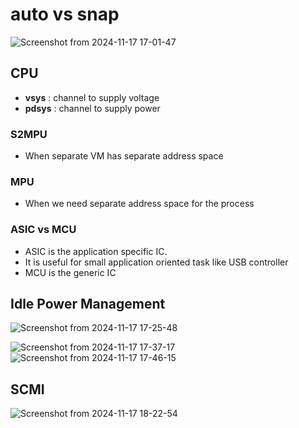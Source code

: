 # auto vs snap
![Screenshot from 2024-11-17 17-01-47](https://github.com/user-attachments/assets/3ba78ccf-95f1-41a2-9fee-5f5246c28a29)

## CPU
- **vsys** : channel to supply voltage
- **pdsys** : channel to supply power

### S2MPU 
- When separate VM has separate address space
### MPU 
- When we need separate address space for the process

### ASIC vs MCU
- ASIC is the application specific IC.
- It is useful for small application oriented task like USB controller
- MCU is the generic IC

 
## Idle Power Management
![Screenshot from 2024-11-17 17-25-48](https://github.com/user-attachments/assets/80ec1976-458b-49b9-80c8-6916770a6e61)

![Screenshot from 2024-11-17 17-37-17](https://github.com/user-attachments/assets/7f90f0af-8f4a-4f4a-aead-50e1e45f47e0)
![Screenshot from 2024-11-17 17-46-15](https://github.com/user-attachments/assets/b3719f76-43f0-41d8-bccb-4e38b8d71cb1)

## SCMI 
![Screenshot from 2024-11-17 18-22-54](https://github.com/user-attachments/assets/d58bb98d-5ecc-476a-97f6-0ffccff6ea4e)


